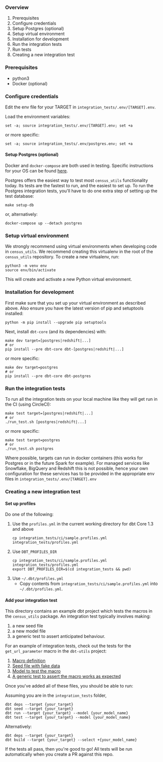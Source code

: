 ### Overview
1. Prerequisites
1. Configure credentials
1. Setup Postgres (optional)
1. Setup virtual environment
1. Installation for development
1. Run the integration tests
1. Run tests
1. Creating a new integration test

### Prerequisites
- python3
- Docker (optional)

### Configure credentials
Edit the env file for your TARGET in `integration_tests/.env/[TARGET].env`.

Load the environment variables:
```shell
set -a; source integration_tests/.env/[TARGET].env; set +a
```

or more specific:
```shell
set -a; source integration_tests/.env/postgres.env; set +a
```

#### Setup Postgres (optional)

Docker and `docker-compose` are both used in testing. Specific instructions for your OS can be found [here](https://docs.docker.com/get-docker/).

Postgres offers the easiest way to test most `census_utils` functionality today. Its tests are the fastest to run, and the easiest to set up. To run the Postgres integration tests, you'll have to do one extra step of setting up the test database:

```shell
make setup-db
```
or, alternatively:
```shell
docker-compose up --detach postgres
```

### Setup virtual environment

We strongly recommend using virtual environments when developing code in `census_utils`. We recommend creating this virtualenv
in the root of the `census_utils` repository. To create a new virtualenv, run:
```shell
python3 -m venv env
source env/bin/activate
```

This will create and activate a new Python virtual environment.

### Installation for development

First make sure that you set up your virtual environment as described above. Also ensure you have the latest version of pip and setuptools installed:
```
python -m pip install --upgrade pip setuptools
```

Next, install `dbt-core` (and its dependencies) with:

```shell
make dev target=[postgres|redshift|...]
# or
pip install --pre dbt-core dbt-[postgres|redshift|...]
```

or more specific:

```shell
make dev target=postgres
# or
pip install --pre dbt-core dbt-postgres
```

### Run the integration tests

To run all the integration tests on your local machine like they will get run in the CI (using CircleCI):

```shell
make test target=[postgres|redshift|...]
# or
./run_test.sh [postgres|redshift|...]
```

or more specific:

```shell
make test target=postgres
# or
./run_test.sh postgres
```

Where possible, targets can run in docker containers (this works for Postgres or in the future Spark for example). For managed services like Snowflake, BigQuery and Redshift this is not possible, hence your own configuration for these services has to be provided in the appropriate env files in `integration_tests/.env/[TARGET].env`

### Creating a new integration test

#### Set up profiles
Do one of the following:
1. Use the `profiles.yml` in the current working directory for dbt Core 1.3 and above
    ```shell
    cp integration_tests/ci/sample.profiles.yml integration_tests/profiles.yml
    ```
1. Use `DBT_PROFILES_DIR`
    ```shell
    cp integration_tests/ci/sample.profiles.yml integration_tests/profiles.yml
    export DBT_PROFILES_DIR=$(cd integration_tests && pwd)
    ```
1. Use `~/.dbt/profiles.yml`
    - Copy contents from `integration_tests/ci/sample.profiles.yml` into `~/.dbt/profiles.yml`.

#### Add your integration test
This directory contains an example dbt project which tests the macros in the `census_utils` package. An integration test typically involves making:
1. a new seed file
2. a new model file
3. a generic test to assert anticipated behaviour.

For an example of integration tests, check out the tests for the `get_url_parameter` macro in the `dbt-utils` project:

1. [Macro definition](https://github.com/dbt-labs/dbt-utils/blob/main/macros/web/get_url_parameter.sql)
2. [Seed file with fake data](https://github.com/dbt-labs/dbt-utils/blob/main/integration_tests/data/web/data_urls.csv)
3. [Model to test the macro](https://github.com/dbt-labs/dbt-utils/blob/main/integration_tests/models/web/test_urls.sql)
4. [A generic test to assert the macro works as expected](https://github.com/dbt-labs/dbt-utils/blob/main/integration_tests/models/web/schema.yml)

Once you've added all of these files, you should be able to run:

Assuming you are in the `integration_tests` folder,
```shell
dbt deps --target {your_target}
dbt seed --target {your_target}
dbt run --target {your_target} --model {your_model_name}
dbt test --target {your_target} --model {your_model_name}
```

Alternatively:
```shell
dbt deps --target {your_target}
dbt build --target {your_target} --select +{your_model_name}
```

If the tests all pass, then you're good to go! All tests will be run automatically when you create a PR against this repo.
